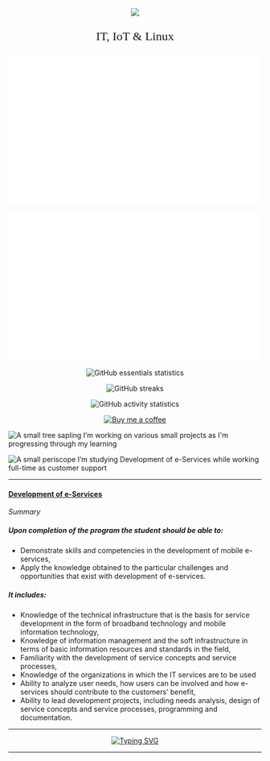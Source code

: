 <p align="center">
 <a href="https://github.com/ZendaiOwl">
  <img src="https://user-images.githubusercontent.com/12261439/156358173-e4389fb4-6889-471b-ab84-01e89362cca0.png">
 </a>
</p>
 
<p style="font-family: Red Hat Text; font-size: 24px;" 
   align="center">
  IT, IoT &amp; Linux
</p>

<p align="center">
  <img src="https://raw.githubusercontent.com/ZendaiOwl/github-stats/master/generated/languages.svg#gh-dark-mode-only" 
       alt="Programming languages used">
</p>

<p align="center">
  <img src="https://raw.githubusercontent.com/ZendaiOwl/github-stats/master/generated/overview.svg#gh-dark-mode-only" 
       alt="GitHub stats overview">
</p>
 
<p align="center">
    <img src="https://github-readme-stats-zendai.vercel.app/api?username=zendaiowl&theme=nightowl&show_icons=true" 
         alt="GitHub essentials statistics">
</p>

<p align="center">
  <img src="https://github-readme-streak-stats.herokuapp.com/?user=ZendaiOwl&theme=dark" 
       alt="GitHub streaks"> 
</p>

<p align="center">
  <img src="https://github-profile-summary-cards.vercel.app/api/cards/profile-details?username=ZendaiOwl" 
       alt="GitHub activity statistics" 
       width="640"> 
</p>

 <p align="center">
  <a href="https://www.buymeacoffee.com/zendaiowl">
   <img src="https://cdn.buymeacoffee.com/buttons/v2/default-blue.png" 
        alt="Buy me a coffee" 
        style="height: 60px !important;width: 217px !important;">
  </a>
 </p>
 
 <p align="left">
  <img src="https://user-images.githubusercontent.com/12261439/157476806-f4b817ea-b7d1-40c6-92e7-b7dc08f011ca.png" 
       alt="A small tree sapling"
       width="24px" 
       height="24px"> I’m working on various small projects as I'm progressing through my learning
 </p>
 
 <p align="left">
  <img src="https://user-images.githubusercontent.com/12261439/157476831-da9cd842-c008-4b6b-bfe7-767df0cc9453.png" 
       alt="A small periscope"
       width="24px" 
       height="24px"> I’m studying Development of e-Services while working full-time as customer support
 </p>

---

#### [Development of e-Services][university-programme]

_Summary_

##### Upon completion of the program the student should be able to:

- Demonstrate skills and competencies in the development of mobile e-services,
- Apply the knowledge obtained to the particular challenges and opportunities that exist with development of e-services.

##### It includes:

- Knowledge of the technical infrastructure that is the basis for service development in the form of broadband technology and mobile information technology,
- Knowledge of information management and the soft infrastructure in terms of basic information resources and standards in the field,
- Familiarity with the development of service concepts and service processes,
- Knowledge of the organizations in which the IT services are to be used
- Ability to analyze user needs, how users can be involved and how e-services should contribute to the customers’ benefit,
- Ability to lead development projects, including needs analysis, design of service concepts and service processes, programming and documentation.

---

<div align="center">
<a href="https://git.io/typing-svg"><img src="https://readme-typing-svg.herokuapp.com?font=Fira+Code&weight=250&size=16&pause=1000&center=true&vCenter=true&random=false&width=720&lines=Lust;Gluttony;Greed;Sloth;Wrath;Envy;Pride;Ignorance;Attachment;Aversion;All+existence+is+suffering;Suffering+produced+by+painful+experiences;Suffering+produced+by+change;Suffering+produced+by+conditioning;The+origin+of+suffering+is+craving;Craving+for+sensory+pleasures;Craving+to+be;Craving+not+to+be;The+cessation+of+suffering+comes+with+the+cessation+of+craving;There+is+a+path+that+leads+from+suffering;Right+View;Right+Intention;Right+Speech;Right+Action;Right+Livelihood;Right+Effort;Right+Mindfulness;Right+Concentration;Kindness;Temperance;Charity;Chastity;Humility;Diligence;Patience;The+truth+of+suffering;The+truth+of+origin;The+truth+of+cessation;The+truth+of+the+path" alt="Typing SVG" /></a>
</div>

---

[university-programme]: https://www.du.se/sv/Utbildning/Program/utveckling-av-etjanster/

